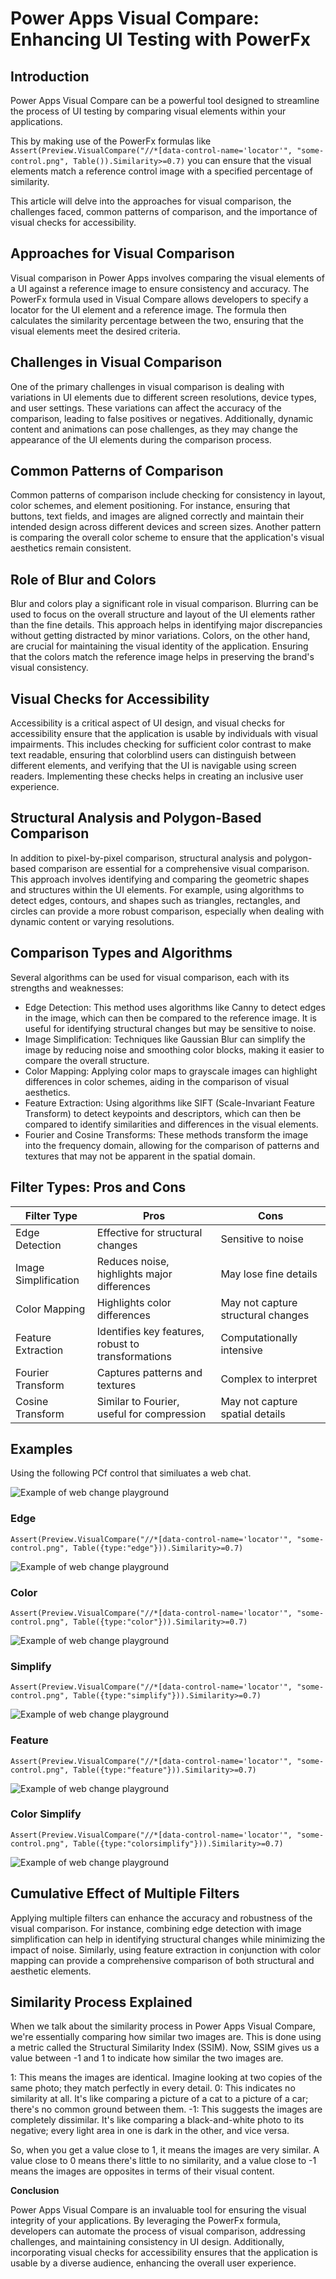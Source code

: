 # Power Apps Visual Compare: Enhancing UI Testing with PowerFx

## Introduction

Power Apps Visual Compare can be a powerful tool designed to streamline the process of UI testing by comparing visual elements within your applications.

This by making use of the PowerFx formulas like `Assert(Preview.VisualCompare("//*[data-control-name='locator'", "some-control.png", Table()).Similarity>=0.7)` you can ensure that the visual elements match a reference control image with a specified percentage of similarity. 

This article will delve into the approaches for visual comparison, the challenges faced, common patterns of comparison, and the importance of visual checks for accessibility.

## Approaches for Visual Comparison

Visual comparison in Power Apps involves comparing the visual elements of a UI against a reference image to ensure consistency and accuracy. The PowerFx formula used in Visual Compare allows developers to specify a locator for the UI element and a reference image. The formula then calculates the similarity percentage between the two, ensuring that the visual elements meet the desired criteria.

## Challenges in Visual Comparison

One of the primary challenges in visual comparison is dealing with variations in UI elements due to different screen resolutions, device types, and user settings. These variations can affect the accuracy of the comparison, leading to false positives or negatives. Additionally, dynamic content and animations can pose challenges, as they may change the appearance of the UI elements during the comparison process.

## Common Patterns of Comparison

Common patterns of comparison include checking for consistency in layout, color schemes, and element positioning. For instance, ensuring that buttons, text fields, and images are aligned correctly and maintain their intended design across different devices and screen sizes. Another pattern is comparing the overall color scheme to ensure that the application's visual aesthetics remain consistent.

## Role of Blur and Colors

Blur and colors play a significant role in visual comparison. Blurring can be used to focus on the overall structure and layout of the UI elements rather than the fine details. This approach helps in identifying major discrepancies without getting distracted by minor variations. Colors, on the other hand, are crucial for maintaining the visual identity of the application. Ensuring that the colors match the reference image helps in preserving the brand's visual consistency.

## Visual Checks for Accessibility

Accessibility is a critical aspect of UI design, and visual checks for accessibility ensure that the application is usable by individuals with visual impairments. This includes checking for sufficient color contrast to make text readable, ensuring that colorblind users can distinguish between different elements, and verifying that the UI is navigable using screen readers. Implementing these checks helps in creating an inclusive user experience.

## Structural Analysis and Polygon-Based Comparison

In addition to pixel-by-pixel comparison, structural analysis and polygon-based comparison are essential for a comprehensive visual comparison. This approach involves identifying and comparing the geometric shapes and structures within the UI elements. For example, using algorithms to detect edges, contours, and shapes such as triangles, rectangles, and circles can provide a more robust comparison, especially when dealing with dynamic content or varying resolutions.

## Comparison Types and Algorithms

Several algorithms can be used for visual comparison, each with its strengths and weaknesses:

- Edge Detection: This method uses algorithms like Canny to detect edges in the image, which can then be compared to the reference image. It is useful for identifying structural changes but may be sensitive to noise.
- Image Simplification: Techniques like Gaussian Blur can simplify the image by reducing noise and smoothing color blocks, making it easier to compare the overall structure.
- Color Mapping: Applying color maps to grayscale images can highlight differences in color schemes, aiding in the comparison of visual aesthetics.
- Feature Extraction: Using algorithms like SIFT (Scale-Invariant Feature Transform) to detect keypoints and descriptors, which can then be compared to identify similarities and differences in the visual elements.
- Fourier and Cosine Transforms: These methods transform the image into the frequency domain, allowing for the comparison of patterns and textures that may not be apparent in the spatial domain.

## Filter Types: Pros and Cons

| Filter Type	| Pros	| Cons |
|---------------|-------|------|
| Edge Detection | Effective for structural changes	| Sensitive to noise
| Image Simplification	| Reduces noise, highlights major differences	| May lose fine details
| Color Mapping	| Highlights color differences |	May not capture structural changes
| Feature Extraction | Identifies key features, robust to transformations | Computationally intensive
| Fourier Transform	| Captures patterns and textures	| Complex to interpret
| Cosine Transform	| Similar to Fourier, useful for compression | May not capture spatial details

## Examples

Using the following PCf control that similuates a web chat.

![Example of web change playground](./media/web-chat-playground.png)

### Edge

`Assert(Preview.VisualCompare("//*[data-control-name='locator'", "some-control.png", Table({type:"edge"})).Similarity>=0.7)`

![Example of web change playground](./media/web-chat-playground-edge.png)

### Color

`Assert(Preview.VisualCompare("//*[data-control-name='locator'", "some-control.png", Table({type:"color"})).Similarity>=0.7)`

![Example of web change playground](./media/web-chat-playground-color.png)

### Simplify

`Assert(Preview.VisualCompare("//*[data-control-name='locator'", "some-control.png", Table({type:"simplify"})).Similarity>=0.7)`

![Example of web change playground](./media/web-chat-playground-simplify.png)

### Feature

`Assert(Preview.VisualCompare("//*[data-control-name='locator'", "some-control.png", Table({type:"feature"})).Similarity>=0.7)`

![Example of web change playground](./media/web-chat-playground-feature.png)

### Color Simplify

`Assert(Preview.VisualCompare("//*[data-control-name='locator'", "some-control.png", Table({type:"colorsimplify"})).Similarity>=0.7)`

![Example of web change playground](./media/web-chat-playground-16-color.png)

## Cumulative Effect of Multiple Filters

Applying multiple filters can enhance the accuracy and robustness of the visual comparison. For instance, combining edge detection with image simplification can help in identifying structural changes while minimizing the impact of noise. Similarly, using feature extraction in conjunction with color mapping can provide a comprehensive comparison of both structural and aesthetic elements.

## Similarity Process Explained

When we talk about the similarity process in Power Apps Visual Compare, we're essentially comparing how similar two images are. This is done using a metric called the Structural Similarity Index (SSIM). Now, SSIM gives us a value between -1 and 1 to indicate how similar the two images are.

1: This means the images are identical. Imagine looking at two copies of the same photo; they match perfectly in every detail.
0: This indicates no similarity at all. It's like comparing a picture of a cat to a picture of a car; there's no common ground between them.
-1: This suggests the images are completely dissimilar. It's like comparing a black-and-white photo to its negative; every light area in one is dark in the other, and vice versa.

So, when you get a value close to 1, it means the images are very similar. A value close to 0 means there's little to no similarity, and a value close to -1 means the images are opposites in terms of their visual content.

**Conclusion**

Power Apps Visual Compare is an invaluable tool for ensuring the visual integrity of your applications. By leveraging the PowerFx formula, developers can automate the process of visual comparison, addressing challenges, and maintaining consistency in UI design. Additionally, incorporating visual checks for accessibility ensures that the application is usable by a diverse audience, enhancing the overall user experience.
